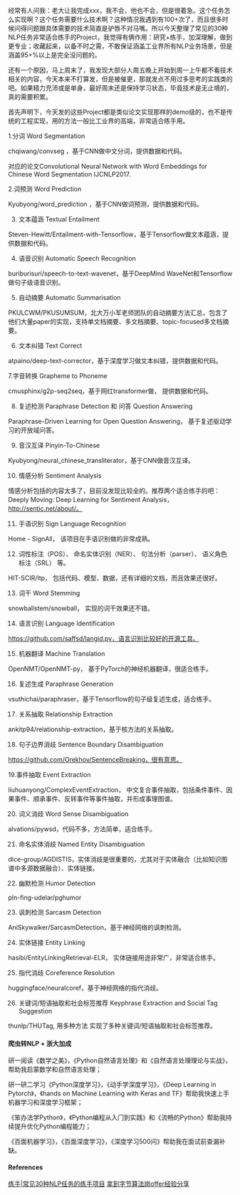 经常有人问我：老大让我完成xxx，我不会，他也不会，但是很着急。这个任务怎么实现啊？这个任务需要什么技术啊？这种情况我遇到有100+次了，而且很多时候问得问题跟具体需要的技术简直是驴唇不对马嘴。所以今天整理了常见的30种NLP任务非常适合练手的Project，我觉得有俩作用：研究+练手，加深理解，做到更专业；收藏起来，以备不时之需，不敢保证涵盖工业界所有NLP业务场景，但是涵盖95+%以上是完全没问题的。



还有一个原因，马上周末了，我发现大部分人周五晚上开始到周一上午都不看技术相关的内容，今天本来不打算发，但是被催更，那就发点不用过多思考的实践类的吧。如果精力充沛或是单身，最好周末还是保持学习状态，毕竟技术是无止境的，真的需要积累。



首先声明下，今天发的这些Project都是类似论文实现那样的demo级的，也不是传统的工程实现，用的方法一般比工业界的高端，非常适合练手用。



1.分词 Word Segmentation

chqiwang/convseg ，基于CNN做中文分词，提供数据和代码。

对应的论文Convolutional Neural Network with Word Embeddings for Chinese Word Segmentation IJCNLP2017.



2.词预测 Word Prediction

Kyubyong/word_prediction ，基于CNN做词预测，提供数据和代码。



3. 文本蕴涵 Textual Entailment

Steven-Hewitt/Entailment-with-Tensorflow，基于Tensorflow做文本蕴涵，提供数据和代码。



4. 语音识别 Automatic Speech Recognition

buriburisuri/speech-to-text-wavenet，基于DeepMind WaveNet和Tensorflow做句子级语音识别。


5. 自动摘要 Automatic Summarisation

PKULCWM/PKUSUMSUM，北大万小军老师团队的自动摘要方法汇总，包含了他们大量paper的实现，支持单文档摘要、多文档摘要、topic-focused多文档摘要。



6. 文本纠错 Text Correct

atpaino/deep-text-corrector，基于深度学习做文本纠错，提供数据和代码。



7.字音转换 Grapheme to Phoneme

cmusphinx/g2p-seq2seq，基于网红transformer做， 提供数据和代码。



8. 复述检测 Paraphrase Detection 和 问答 Question Answering

Paraphrase-Driven Learning for Open Question Answering， 基于复述驱动学习的开放域问答。



9. 音汉互译 Pinyin-To-Chinese

Kyubyong/neural_chinese_transliterator，基于CNN做音汉互译。



10. 情感分析 Sentiment Analysis

情感分析包括的内容太多了，目前没发现比较全的。推荐两个适合练手的吧：Deeply Moving: Deep Learning for Sentiment Analysis，http://sentic.net/about/。



11. 手语识别 Sign Language Recognition

Home - SignAll， 该项目在手语识别做的非常成熟。



12. 词性标注（POS）、 命名实体识别（NER）、 句法分析（parser）、 语义角色标注（SRL） 等。

HIT-SCIR/ltp， 包括代码、模型、数据，还有详细的文档，而且效果还很好。



13. 词干 Word Stemming

snowballstem/snowball， 实现的词干效果还不错。



14. 语言识别 Language Identification

https://github.com/saffsd/langid.py，语言识别比较好的开源工具。



15. 机器翻译 Machine Translation

OpenNMT/OpenNMT-py， 基于PyTorch的神经机器翻译，很适合练手。



16. 复述生成 Paraphrase Generation

vsuthichai/paraphraser，基于Tensorflow的句子级复述生成，适合练手。



17. 关系抽取 Relationship Extraction

ankitp94/relationship-extraction，基于核方法的关系抽取。



18. 句子边界消歧 Sentence Boundary Disambiguation

https://github.com/Orekhov/SentenceBreaking，很有意思。



19.事件抽取 Event Extraction

liuhuanyong/ComplexEventExtraction， 中文复合事件抽取，包括条件事件、因果事件、顺承事件、反转事件等事件抽取，并形成事理图谱。



20. 词义消歧 Word Sense Disambiguation

alvations/pywsd，代码不多，方法简单，适合练手。



21. 命名实体消歧 Named Entity Disambiguation

dice-group/AGDISTIS，实体消歧是很重要的，尤其对于实体融合（比如知识图谱中多源数据融合）、实体链接。



22. 幽默检测 Humor Detection

pln-fing-udelar/pghumor



23. 讽刺检测 Sarcasm Detection

AniSkywalker/SarcasmDetection，基于神经网络的讽刺检测。



24. 实体链接 Entity Linking

hasibi/EntityLinkingRetrieval-ELR， 实体链接用途非常广，非常适合练手。



25. 指代消歧 Coreference Resolution

huggingface/neuralcoref，基于神经网络的指代消歧。



26. 关键词/短语抽取和社会标签推荐 Keyphrase Extraction and Social Tag Suggestion

thunlp/THUTag, 用多种方法 实现了多种关键词/短语抽取和社会标签推荐。


#### 爬虫转NLP + 浙大加成

研⼀阅读《数学之美》，《Python⾃然语⾔处理》和《⾃然语⾔处理理论与实战》，帮助我启蒙数学和⾃然语⾔处理；

研⼀研⼆学习《Python深度学习》，《动⼿学深度学习》，《Deep Learning in Pytorch》，《hands on Machine Learning with Keras and TF》帮助我快速上⼿机器学习和深度学习框架；

《笨办法学Python》，《Python编程从⼊⻔到实践》和《流畅的Python》帮助我持续提升优化Python编程能⼒；

《百⾯机器学习》，《百⾯深度学习》，《深度学习500问》帮助我在⾯试前查漏补缺。

#### References

[练手|常见30种NLP任务的练手项目](https://zhuanlan.zhihu.com/p/51279338)
[拿到字节算法岗offer经验分享](https://zhuanlan.zhihu.com/p/397244153)
